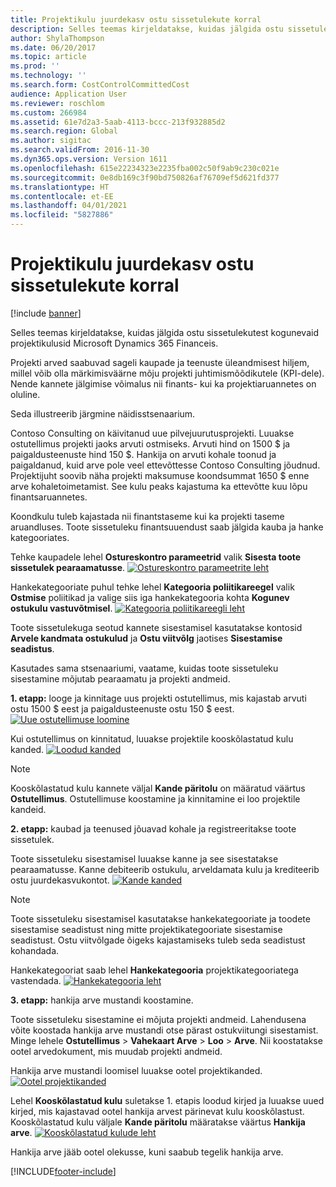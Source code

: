 ```yaml
---
title: Projektikulu juurdekasv ostu sissetulekute korral
description: Selles teemas kirjeldatakse, kuidas jälgida ostu sissetulekutest kogunevaid projektikulusid Microsoft Dynamics 365 Financeis.
author: ShylaThompson
ms.date: 06/20/2017
ms.topic: article
ms.prod: ''
ms.technology: ''
ms.search.form: CostControlCommittedCost
audience: Application User
ms.reviewer: roschlom
ms.custom: 266984
ms.assetid: 61e7d2a3-5aab-4113-bccc-213f932885d2
ms.search.region: Global
ms.author: sigitac
ms.search.validFrom: 2016-11-30
ms.dyn365.ops.version: Version 1611
ms.openlocfilehash: 615e22234323e2235fba002c50f9ab9c230c021e
ms.sourcegitcommit: 0e8db169c3f90bd750826af76709ef5d621fd377
ms.translationtype: HT
ms.contentlocale: et-EE
ms.lasthandoff: 04/01/2021
ms.locfileid: "5827886"
---
```

# <a name="project-cost-accrual-on-purchase-receipts"></a>Projektikulu juurdekasv ostu sissetulekute korral

[!include [banner](../includes/banner.md)]

Selles teemas kirjeldatakse, kuidas jälgida ostu sissetulekutest kogunevaid projektikulusid Microsoft Dynamics 365 Financeis. 

Projekti arved saabuvad sageli kaupade ja teenuste üleandmisest hiljem, millel võib olla märkimisväärne mõju projekti juhtimismõõdikutele (KPI-dele). Nende kannete jälgimise võimalus nii finants- kui ka projektiaruannetes on oluline.

Seda illustreerib järgmine näidisstsenaarium. 

Contoso Consulting on käivitanud uue pilvejuurutusprojekti. Luuakse ostutellimus projekti jaoks arvuti ostmiseks. Arvuti hind on 1500 $ ja paigaldusteenuste hind 150 $. Hankija on arvuti kohale toonud ja paigaldanud, kuid arve pole veel ettevõttesse Contoso Consulting jõudnud. Projektijuht soovib näha projekti maksumuse koondsummat 1650 $ enne arve kohaletoimetamist. See kulu peaks kajastuma ka ettevõtte kuu lõpu finantsaruannetes. 

Koondkulu tuleb kajastada nii finantstaseme kui ka projekti taseme aruandluses. Toote sissetuleku finantsuuendust saab jälgida kauba ja hanke kategooriates. 

Tehke kaupadele lehel **Ostureskontro parameetrid** valik **Sisesta toote sissetulek pearaamatusse**.
[![Ostureskontro parameetrite leht](./media/accruals1-1024x409.png)](./media/accruals1.png) 

Hankekategooriate puhul tehke lehel **Kategooria poliitikareegel** valik **Ostmise** poliitikad ja valige siis iga hankekategooria kohta **Kogunev ostukulu vastuvõtmisel**.
[![Kategooria poliitikareegli leht](./media/accruals2-1024x569.png)](./media/accruals2.png) 

Toote sissetulekuga seotud kannete sisestamisel kasutatakse kontosid **Arvele kandmata ostukulud** ja **Ostu viitvõlg** jaotises **Sisestamise seadistus**.

Kasutades sama stsenaariumi, vaatame, kuidas toote sissetuleku sisestamine mõjutab pearaamatu ja projekti andmeid. 

**1. etapp:** looge ja kinnitage uus projekti ostutellimus, mis kajastab arvuti ostu 1500 $ eest ja paigaldusteenuste ostu 150 $ eest.
[![Uue ostutellimuse loomine](./media/accruals4-1024x497.png)](./media/accruals4.png) 

Kui ostutellimus on kinnitatud, luuakse projektile kooskõlastatud kulu kanded. 
[![Loodud kanded](./media/accruals5-1024x219.png)](./media/accruals5.png) 

> [!NOTE]
> Kooskõlastatud kulu kannete väljal **Kande päritolu** on määratud väärtus **Ostutellimus**. Ostutellimuse koostamine ja kinnitamine ei loo projektile kandeid. 

**2. etapp:** kaubad ja teenused jõuavad kohale ja registreeritakse toote sissetulek. 

Toote sissetuleku sisestamisel luuakse kanne ja see sisestatakse pearaamatusse. Kanne debiteerib ostukulu, arveldamata kulu ja krediteerib ostu juurdekasvukontot. 
[![Kande kanded](./media/accruals6-1024x214.png)](./media/accruals6.png)

> [!NOTE]
> Toote sissetuleku sisestamisel kasutatakse hankekategooriate ja toodete sisestamise seadistust ning mitte projektikategooriate sisestamise seadistust. Ostu viitvõlgade õigeks kajastamiseks tuleb seda seadistust kohandada. 

Hankekategooriat saab lehel **Hankekategooria** projektikategooriatega vastendada.
[![Hankekategooria leht](./media/accruals7-1024x390.png)](./media/accruals7.png)

**3. etapp:** hankija arve mustandi koostamine. 

Toote sissetuleku sisestamine ei mõjuta projekti andmeid. Lahendusena võite koostada hankija arve mustandi otse pärast ostukviitungi sisestamist. Minge lehele **Ostutellimus** &gt; **Vahekaart Arve** &gt; **Loo** &gt; **Arve**. Nii koostatakse ootel arvedokument, mis muudab projekti andmeid. 

Hankija arve mustandi loomisel luuakse ootel projektikanded. 
[![Ootel projektikanded](./media/accruals8-1024x225.png)](./media/accruals8.png) 

Lehel **Kooskõlastatud kulu** suletakse 1. etapis loodud kirjed ja luuakse uued kirjed, mis kajastavad ootel hankija arvest pärinevat kulu kooskõlastust. Kooskõlastatud kulu väljale **Kande päritolu** määratakse väärtus **Hankija arve**.
[![Kooskõlastatud kulude leht](./media/accruals9-1024x200.png)](./media/accruals9.png)

Hankija arve jääb ootel olekusse, kuni saabub tegelik hankija arve.





[!INCLUDE[footer-include](../../includes/footer-banner.md)]